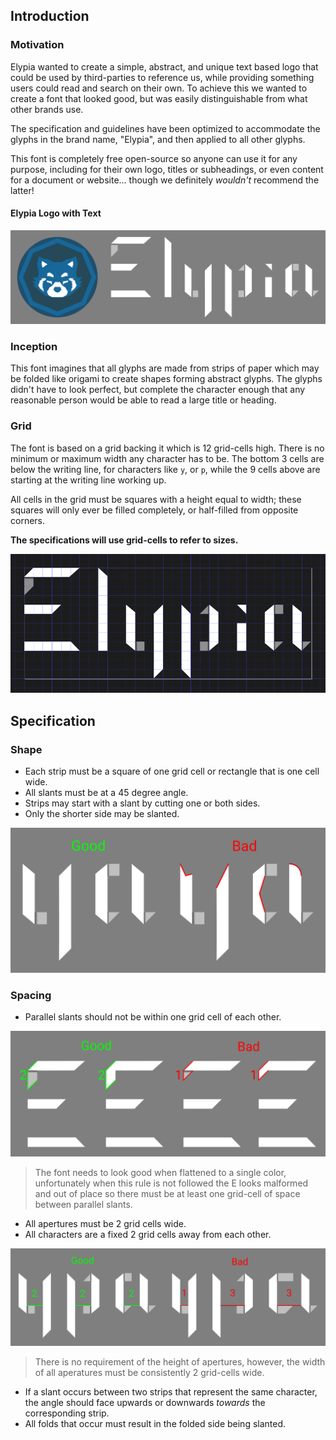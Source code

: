 ## Introduction
### Motivation
Elypia wanted to create a simple, abstract, and unique text based 
logo that could be used by third-parties to reference us, while 
providing something users could read and search on their own. 
To achieve this we wanted to create a font that looked good, 
but was easily distinguishable from what other brands use.

The specification and guidelines have been optimized to accommodate the glyphs
in the brand name, "Elypia", and then applied to all other glyphs.

This font is completely free open-source so anyone can use it for any
purpose, including for their own logo, titles or subheadings, or even
content for a document or website... though we definitely _wouldn't_ recommend the latter!

#### Elypia Logo with Text
![elypia_logo_text]

### Inception
This font imagines that all glyphs are made from strips of paper
which may be folded like origami to create shapes forming abstract glyphs.
The glyphs didn't have to look perfect, but complete the character enough 
that any reasonable person would be able to read a large title or heading.

### Grid
The font is based on a grid backing it which is 12 grid-cells high. There
is no minimum or maximum width any character has to be. 
The bottom 3 cells are below the writing line, for characters like `y`, or `p`, while the 9 cells above are starting at the writing line working up.

All cells in the grid must be squares with a height equal to width; these squares
will only ever be filled completely, or half-filled from opposite corners. 

**The specifications will use grid-cells to refer to sizes.**

![grid]

## Specification
### Shape
* Each strip must be a square of one grid cell or rectangle that is one cell wide.
* All slants must be at a 45 degree angle.
* Strips may start with a slant by cutting one or both sides.
* Only the shorter side may be slanted.

![shapes]

### Spacing
* Parallel slants should not be within one grid cell of each other.

![parallel_slants]

> The font needs to look good when flattened to a single color, unfortunately
> when this rule is not followed the E looks malformed and out of place
> so there must be at least one grid-cell of space between parallel slants.

* All apertures must be 2 grid cells wide.
* All characters are a fixed 2 grid cells away from each other.

![apertures]
> There is no requirement of the height of apertures, however, the width of all aperatures must be consistently 2 grid-cells wide.

* If a slant occurs between two strips that represent the same character,
the angle should face upwards or downwards _towards_ the corresponding strip. 
* All folds that occur must result in the folded side being slanted.

[elypia_logo_text]: ./assets/elypia_logo_text.png "Elypia Logo with Text"
[grid]: ./assets/grid.png "Elypia Logo Grid"
[shapes]: ./assets/shapes.png "Good and Bad Examples of Shapes"
[parallel_slants]: ./assets/parallel_slants.png "Good and Bad Examples of Slants"
[apertures]: ./assets/apertures.png "Good and Bad Examples of Apertures"